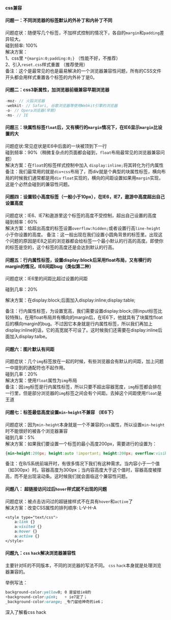 #### css兼容   

#### 问题一：不同浏览器的标签默认的外补丁和内补丁不同

问题症状：随便写几个标签，不加样式控制的情况下，各自的`margin`和`padding`差异较大。  
碰到频率: 100%  
解决方案：  
1、css里 `*{margin:0;padding:0;}` （性能不好，不推荐）  
2、引入`reset.css`样式重置 （推荐使用）  
备注：这个是最常见的也是最易解决的一个浏览器兼容性问题，所有的CSS文件开头都会用样式重置各个标签的内外补丁是0。

   

#### 问题二：css3新属性，加浏览器前缀兼容早期浏览器

```javascript
-moz- // 火狐浏览器 
-webkit- // Safari, 谷歌浏览器等使用Webkit引擎的浏览器 
-o- // Opera浏览器(早期) 
-ms- // IE 
```



#### 问题三：块属性标签`float`后，又有横行的`margin`情况下，在IE6显示`margin`比设置的大  

问题症状:常见症状是IE6中后面的一块被顶到下一行   
碰到频率：90%（稍微复杂点的页面都会碰到，`float`布局最常见的浏览器兼容问题）   
解决方案：在`float`的标签样式控制中加入 `display:inline;`将其转化为行内属性   
备注：我们最常用的就是`div+css`布局了，而div就是个典型的块属性标签，横向布局的时候我们通常都是用`div` `float`实现的，横向的间距设置如果用`margin`实现，这是个必然会碰到的兼容性问题。  

   

#### 问题四：设置较小高度标签（一般小于10px），在IE6，IE7，遨游中高度超出自己设置高度  

问题症状：IE6、IE7和遨游里这个标签的高度不受控制，超出自己设置的高度  
碰到频率：60%  
解决方案：给超出高度的标签设置`overflow:hidden;`或者设置行高`line-height` 小于你设置的高度。
备注：这一般出现在我们设置小圆角背景的标签里。出现这个问题的原因是IE8之前的浏览器都会给标签一个最小默认的行高的高度。即使你的标签是空的，这个标签的高度还是会达到默认的行高。



#### 问题五：行内属性标签，设置display:block后采用float布局，又有横行的margin的情况，IE6间距bug（类似第二种）

问题症状：IE6里的间距比超过设置的间距

碰到几率：20%

解决方案：在display:block;后面加入display:inline;display:table;

备注：行内属性标签，为设置宽高，我们需要设置display:block;(除input标签比较特殊)。在用float布局并有横向的margin后，在IE6下，他就具有了块属性float后的横向margin的bug。不过因它本身就是行内属性标签，所以我们再加上display:inline的话，它的高宽就不可设了。这时候我们还需要在display:inline后面加入display:talbe。



#### 问题六：图片默认有间距  

问题症状：几个`img`标签放在一起的时候，有些浏览器会有默认的间距，加上问题一中提到的通配符也不起作用。  
碰到几率：20%  
解决方案：使用`float`属性为`img`布局  
备注：因`img`标签是行内属性标签，所以只要不超出容器宽度，`img`标签都会排在一行里，但是部分浏览器的`img`标签之间会有个间距。去掉这个间距使用`float`是王道     



#### 问题七：标签最低高度设置`min-height`不兼容 （IE6下）   

问题症状：因为`min-height`本身就是一个不兼容的`css`属性，所以设置`min-height`时不能很好的被各个浏览器兼容  
碰到几率：5%  
解决方案：如果我们要设置一个标签的最小高度200px，需要进行的设置为：  

```css
{min-height:200px; height:auto !important; height:200px; overflow:visible;}
```

备注：在B/S系统前端开时，有很多情况下我们有这种需求。当内容小于一个值（如300px）时。容器高度为300px；当内容高度大于这个值时，容器高度被撑高，而不是出现滚动条。这时候我们就会面临这个兼容性问题。   



#### 问题八： 超链接访问过后`hover`样式就不出现的问题  

问题症状：被点击访问过的超链接样式不在具有`hover`和`active`了   
解决方案：改变CSS属性的排列顺序: L-V-H-A    

```css
<style type="text/css">
    a:link {}
    a:visited {}
    a:hover {}
    a:active {}
</style>
```



#### 问题九：`css` `hack`解决浏览器兼容性  

主要针对IE的不同版本，不同的浏览器的写法不同。 `css` `hack`本身就是处理浏览器兼容的。

举例写法：

```css
background-color:yellow0; 0 是留给ie8的
+background-color:pink;   + ie7定了；
_background-color:orange; _专门留给神奇的ie6；
```

深入了解看css hack


